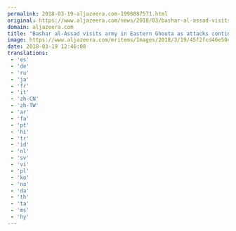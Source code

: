 ```yaml
---
permalink: 2018-03-19-aljazeera.com-1998087571.html
original: https://www.aljazeera.com/news/2018/03/bashar-al-assad-visits-army-eastern-ghouta-strikes-continue-180319111013147.html
domain: aljazeera.com
title: "Bashar al-Assad visits army in Eastern Ghouta as attacks continue"
image: https://www.aljazeera.com/mritems/Images/2018/3/19/45f2fcd46e50478daa0dd109c0d5c738_18.jpg
date: 2018-03-19 12:46:08
translations: 
 - 'es'
 - 'de'
 - 'ru'
 - 'ja'
 - 'fr'
 - 'it'
 - 'zh-CN'
 - 'zh-TW'
 - 'ar'
 - 'fa'
 - 'pt'
 - 'hi'
 - 'tr'
 - 'id'
 - 'nl'
 - 'sv'
 - 'vi'
 - 'pl'
 - 'ko'
 - 'no'
 - 'da'
 - 'th'
 - 'ta'
 - 'ms'
 - 'hy'
---
```


